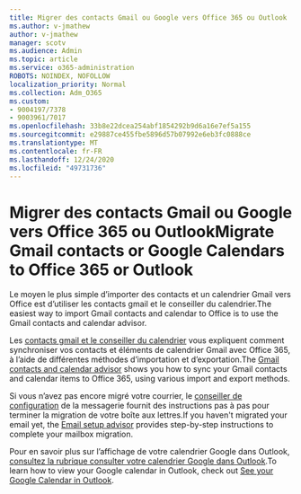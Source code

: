 ```yaml
---
title: Migrer des contacts Gmail ou Google vers Office 365 ou Outlook
ms.author: v-jmathew
author: v-jmathew
manager: scotv
ms.audience: Admin
ms.topic: article
ms.service: o365-administration
ROBOTS: NOINDEX, NOFOLLOW
localization_priority: Normal
ms.collection: Adm_O365
ms.custom:
- 9004197/7378
- 9003961/7017
ms.openlocfilehash: 33b8e22dcea254abf1854292b9d6a16e7ef5a155
ms.sourcegitcommit: e29887ce455fbe5896d57b07992e6eb3fc0888ce
ms.translationtype: MT
ms.contentlocale: fr-FR
ms.lasthandoff: 12/24/2020
ms.locfileid: "49731736"
---
```

# <a name="migrate-gmail-contacts-or-google-calendars-to-office-365-or-outlook"></a><span data-ttu-id="6804d-102">Migrer des contacts Gmail ou Google vers Office 365 ou Outlook</span><span class="sxs-lookup"><span data-stu-id="6804d-102">Migrate Gmail contacts or Google Calendars to Office 365 or Outlook</span></span>

<span data-ttu-id="6804d-103">Le moyen le plus simple d’importer des contacts et un calendrier Gmail vers Office est d’utiliser les contacts gmail et le conseiller du calendrier.</span><span class="sxs-lookup"><span data-stu-id="6804d-103">The easiest way to import Gmail contacts and calendar to Office is to use the Gmail contacts and calendar advisor.</span></span>

<span data-ttu-id="6804d-104">Les [contacts gmail et le conseiller du calendrier](https://go.microsoft.com/fwlink/?linkid=2134386) vous expliquent comment synchroniser vos contacts et éléments de calendrier Gmail avec Office 365, à l’aide de différentes méthodes d’importation et d’exportation.</span><span class="sxs-lookup"><span data-stu-id="6804d-104">The [Gmail contacts and calendar advisor](https://go.microsoft.com/fwlink/?linkid=2134386) shows you how to sync your ‎Gmail‎ contacts and calendar items to ‎Office 365‎, using various import and export methods.</span></span>

<span data-ttu-id="6804d-105">Si vous n’avez pas encore migré votre courrier, le [conseiller de configuration](https://go.microsoft.com/fwlink/?linkid=2133951) de la messagerie fournit des instructions pas à pas pour terminer la migration de votre boîte aux lettres.</span><span class="sxs-lookup"><span data-stu-id="6804d-105">If you haven't migrated your email yet, the [Email setup advisor](https://go.microsoft.com/fwlink/?linkid=2133951) provides step-by-step instructions to complete your mailbox migration.</span></span>

<span data-ttu-id="6804d-106">Pour en savoir plus sur l’affichage de votre calendrier Google dans Outlook, [consultez la rubrique consulter votre calendrier Google dans Outlook](https://go.microsoft.com/fwlink/?linkid=2083939).</span><span class="sxs-lookup"><span data-stu-id="6804d-106">To learn how to view your Google calendar in Outlook, check out [See your Google Calendar in Outlook](https://go.microsoft.com/fwlink/?linkid=2083939).</span></span>

